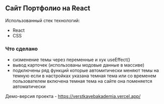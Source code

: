 ## Сайт Портфолио на React 
Использованный стек технологий:

- React
- CSS

### Что сделано
- сизменение темы через переменные и хук useEffect()
- вывод карточек (использованы модовые данные в массиве)
- подключены ряд функций которые автомитически меняют темы на темную если в настройках указана темная тема или со временем пользователем включена темная тема на сайте она поменяется автоматически

Демо-версия проекта - https://verstkavebakademia.vercel.app/

